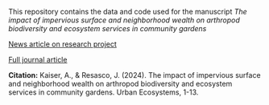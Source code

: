 This repository contains the data and code used for the manuscript *The impact of impervious surface and neighborhood wealth on arthropod biodiversity and ecosystem services in community gardens* 

[News article on research project](https://www.colorado.edu/today/2024/05/31/wealthier-neighborhoods-boulder-saw-lower-bee-diversity)

[Full journal article](https://link.springer.com/article/10.1007/s11252-024-01560-y)

**Citation:**
Kaiser, A., & Resasco, J. (2024). The impact of impervious surface and neighborhood wealth on arthropod biodiversity and ecosystem services in community gardens. Urban Ecosystems, 1-13.
